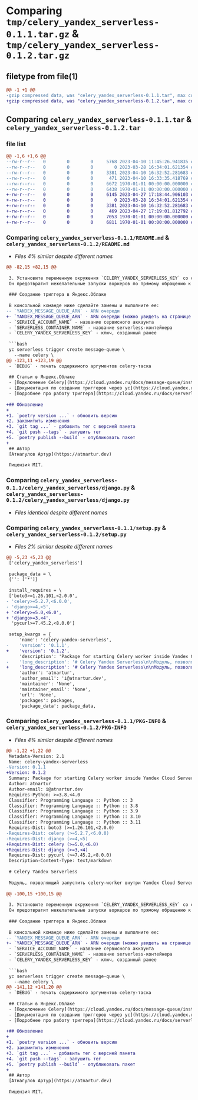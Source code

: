 # Comparing `tmp/celery_yandex_serverless-0.1.1.tar.gz` & `tmp/celery_yandex_serverless-0.1.2.tar.gz`

## filetype from file(1)

```diff
@@ -1 +1 @@
-gzip compressed data, was "celery_yandex_serverless-0.1.1.tar", max compression
+gzip compressed data, was "celery_yandex_serverless-0.1.2.tar", max compression
```

## Comparing `celery_yandex_serverless-0.1.1.tar` & `celery_yandex_serverless-0.1.2.tar`

### file list

```diff
@@ -1,6 +1,6 @@
--rw-r--r--   0        0        0     5768 2023-04-10 11:45:26.941835 celery_yandex_serverless-0.1.1/README.md
--rw-r--r--   0        0        0        0 2023-03-28 16:34:01.621354 celery_yandex_serverless-0.1.1/celery_yandex_serverless/__init__.py
--rw-r--r--   0        0        0     3381 2023-04-10 16:32:52.281683 celery_yandex_serverless-0.1.1/celery_yandex_serverless/django.py
--rw-r--r--   0        0        0      471 2023-04-10 16:33:35.418769 celery_yandex_serverless-0.1.1/pyproject.toml
--rw-r--r--   0        0        0     6672 1970-01-01 00:00:00.000000 celery_yandex_serverless-0.1.1/setup.py
--rw-r--r--   0        0        0     6438 1970-01-01 00:00:00.000000 celery_yandex_serverless-0.1.1/PKG-INFO
+-rw-r--r--   0        0        0     6145 2023-04-27 17:18:44.906103 celery_yandex_serverless-0.1.2/README.md
+-rw-r--r--   0        0        0        0 2023-03-28 16:34:01.621354 celery_yandex_serverless-0.1.2/celery_yandex_serverless/__init__.py
+-rw-r--r--   0        0        0     3381 2023-04-10 16:32:52.281683 celery_yandex_serverless-0.1.2/celery_yandex_serverless/django.py
+-rw-r--r--   0        0        0      469 2023-04-27 17:19:01.812792 celery_yandex_serverless-0.1.2/pyproject.toml
+-rw-r--r--   0        0        0     7053 1970-01-01 00:00:00.000000 celery_yandex_serverless-0.1.2/setup.py
+-rw-r--r--   0        0        0     6811 1970-01-01 00:00:00.000000 celery_yandex_serverless-0.1.2/PKG-INFO
```

### Comparing `celery_yandex_serverless-0.1.1/README.md` & `celery_yandex_serverless-0.1.2/README.md`

 * *Files 4% similar despite different names*

```diff
@@ -82,15 +82,15 @@
 
 3. Установите переменную окружения `CELERY_YANDEX_SERVERLESS_KEY` со случайным ключом. 
 Он предотвратит нежелательные запуски воркеров по прямому обращению к URL.
 
 ### Создание триггера в Яндекс.Облаке
 
 В консольной команде ниже сделайте замены и выполните ее:
-- `YANDEX_MESSAGE_QUEUE_ARN` - ARN очереди
+- `YANDEX_MESSAGE_QUEUE_ARN` - ARN очереди (можно увидеть на странице очереди)
 - `SERVICE_ACCOUNT_NAME` - название сервисного аккаунта
 - `SERVERLESS_CONTAINER_NAME` - название serverless-контейнера
 - `CELERY_YANDEX_SERVERLESS_KEY` - ключ, созданный ранее
 
 ```bash
 yc serverless trigger create message-queue \
   --name celery \
@@ -123,11 +123,19 @@
 - `DEBUG` - печать содержимого аргументов celery-таска
 
 ## Статьи в Яндекс.Облаке
 - [Подключение Celery](https://cloud.yandex.ru/docs/message-queue/instruments/celery)
 - [Документация по созданию триггеров через yc](https://cloud.yandex.ru/docs/cli/cli-ref/managed-services/serverless/trigger/create/message-queue).
 - [Подробнее про работу триггера](https://cloud.yandex.ru/docs/serverless-containers/concepts/trigger/ymq-trigger).
 
+## Обновление
+
+1. `poetry version ...` - обновить версию
+2. закомитить изменения
+3. `git tag ...` - добавить тег с версией пакета
+4. `git push --tags` - запушить тег
+5. `poetry publish --build` - опубликовать пакет
+
 ## Автор
 [Атнагулов Артур](https://atnartur.dev)
 
 Лицензия MIT.
```

### Comparing `celery_yandex_serverless-0.1.1/celery_yandex_serverless/django.py` & `celery_yandex_serverless-0.1.2/celery_yandex_serverless/django.py`

 * *Files identical despite different names*

### Comparing `celery_yandex_serverless-0.1.1/setup.py` & `celery_yandex_serverless-0.1.2/setup.py`

 * *Files 2% similar despite different names*

```diff
@@ -5,23 +5,23 @@
 ['celery_yandex_serverless']
 
 package_data = \
 {'': ['*']}
 
 install_requires = \
 ['boto3>=1.26.101,<2.0.0',
- 'celery>=5.2.7,<6.0.0',
- 'django>=4,<5',
+ 'celery>=5.0,<6.0',
+ 'django>=3,<4',
  'pycurl>=7.45.2,<8.0.0']
 
 setup_kwargs = {
     'name': 'celery-yandex-serverless',
-    'version': '0.1.1',
+    'version': '0.1.2',
     'description': 'Package for starting Celery worker inside Yandex Cloud Serverless Container',
-    'long_description': '# Celery Yandex Serverless\n\nМодуль, позволяющий запустить celery-worker внутри Yandex Cloud Serverless Container.\n\n**Классический подход с отдельно запущенным воркером**\n\n1. Бекенд отправляет задачу в очередь.\n2. Отдельный процесс воркера забирает задачу из очереди и выполняет ее.\n\n**Serverless-подход**\n\nВ Serverless подходе предполагается, что нет никаких запущенных постоянно процессов приложения. Эти процессы запускаются\nлибо по запросу пользователя, либо по различным тригерам облаком. \n\nМодуль `celery-yandex-serverless` помогает запустить воркер следующим образом:\n1. Бекенд отправляет задачу в очередь\n2. После попадания задачи в очередь срабатывает триггер, который делает http-запрос serverless-контейнеру.\n3. Serverless-контейнер запускает код задачи, который ранее выполнялся в воркере.\n\n## Использование\n\n### Подключение Celery к Yandex Message Queue\n\n1. Перейдите на страницу каталога в Яндекс.Облаке\n2. Зайдите в раздел **Сервисные аккаунты**\n3. Посмотрите название сервисного аккаунта в каталоге Яндекс.Облака\n4. Сгенерируйте `ACCESS_KEY` и `SECRET_KEY` с помощью команды \n(замените `SERVICE_ACCOUNT_NAME` на название сервисного аккаунта):\n\n```bash\nyc iam access-key create --service-account-name SERVICE_ACCOUNT_NAME\n```\n\nКоманда вернет следующую информацию. Сохраните ее, она пригодится в будущем.\n\n```yml{5,6}\naccess_key:\n  id: aje...\n  service_account_id: aje...\n  created_at: "2023-03-24T17:49:01.555836400Z"\n  key_id: YCAJ... # <- Это access key\nsecret: YCPM... # <- Это secret key\n```\n\n### Настройка\nУкажите переменные окружения с использованием только что полученных данных:\n\n```\nAWS_ACCESS_KEY_ID="access key, скопированный выше"\nAWS_SECRET_ACCESS_KEY="secret key, скопированный выше"\nAWS_DEFAULT_REGION="ru-central1"\nCELERY_BROKER_URL=sqs://message-queue.api.cloud.yandex.net:443\nCELERY_BROKER_IS_SECURE=True\n```\n\nВ файле `settings.py` укажите:\n\n```python\nCELERY_BROKER_URL = os.environ.get("CELERY_BROKER_URL")\nCELERY_BROKER_TRANSPORT_OPTIONS = {\n    \'is_secure\': os.environ.get("CELERY_BROKER_IS_SECURE", \'false\').lower() == \'true\'\n}\n```\n\nПосле этого отправьте celery-задачу, чтобы в Яндекс.Облаке появилась очередь.\n\n### Подключение модуля\n\n1. `pip install celery-yandex-serverless` - установите модуль\n2. В urls.py (`projectname` замените на название проекта):\n```python\nfrom django.urls import path\nfrom celery_yandex_serverless.django import worker_view_factory\n\nfrom projectname.celery import app\n\nurlpatterns = [\n    # другие адреса...\n    path("worker/<str:key>/", worker_view_factory(app)),\n]\n```\n\n3. Установите переменную окружения `CELERY_YANDEX_SERVERLESS_KEY` со случайным ключом. \nОн предотвратит нежелательные запуски воркеров по прямому обращению к URL.\n\n### Создание триггера в Яндекс.Облаке\n\nВ консольной команде ниже сделайте замены и выполните ее:\n- `YANDEX_MESSAGE_QUEUE_ARN` - ARN очереди\n- `SERVICE_ACCOUNT_NAME` - название сервисного аккаунта\n- `SERVERLESS_CONTAINER_NAME` - название serverless-контейнера\n- `CELERY_YANDEX_SERVERLESS_KEY` - ключ, созданный ранее\n\n```bash\nyc serverless trigger create message-queue \\\n  --name celery \\\n  --queue YANDEX_MESSAGE_QUEUE_ARN \\\n  --queue-service-account-name SERVICE_ACCOUNT_NAME \\\n  --invoke-container-name SERVERLESS_CONTAINER_NAME \\\n  --invoke-container-service-account-name SERVICE_ACCOUNT_NAME \\\n  --invoke-container-path /worker/CELERY_YANDEX_SERVERLESS_KEY \\\n  --batch-size 1 \\\n  --batch-cutoff 10s \n```\n\n### Включение логирования\n\nДобавьте в `settings.py`:\n```python\nLOGGING = {\n    "version": 1,\n    "disable_existing_loggers": False,\n    "loggers": {\n        "celery_yandex_serverless.django": {\n            "level": "INFO",\n        },\n    },\n}\n```\n\nУровни:\n- `INFO` - инфорация о начале и окончании обработки задачи\n- `DEBUG` - печать содержимого аргументов celery-таска\n\n## Статьи в Яндекс.Облаке\n- [Подключение Celery](https://cloud.yandex.ru/docs/message-queue/instruments/celery)\n- [Документация по созданию триггеров через yc](https://cloud.yandex.ru/docs/cli/cli-ref/managed-services/serverless/trigger/create/message-queue).\n- [Подробнее про работу триггера](https://cloud.yandex.ru/docs/serverless-containers/concepts/trigger/ymq-trigger).\n\n## Автор\n[Атнагулов Артур](https://atnartur.dev)\n\nЛицензия MIT.\n',
+    'long_description': '# Celery Yandex Serverless\n\nМодуль, позволяющий запустить celery-worker внутри Yandex Cloud Serverless Container.\n\n**Классический подход с отдельно запущенным воркером**\n\n1. Бекенд отправляет задачу в очередь.\n2. Отдельный процесс воркера забирает задачу из очереди и выполняет ее.\n\n**Serverless-подход**\n\nВ Serverless подходе предполагается, что нет никаких запущенных постоянно процессов приложения. Эти процессы запускаются\nлибо по запросу пользователя, либо по различным тригерам облаком. \n\nМодуль `celery-yandex-serverless` помогает запустить воркер следующим образом:\n1. Бекенд отправляет задачу в очередь\n2. После попадания задачи в очередь срабатывает триггер, который делает http-запрос serverless-контейнеру.\n3. Serverless-контейнер запускает код задачи, который ранее выполнялся в воркере.\n\n## Использование\n\n### Подключение Celery к Yandex Message Queue\n\n1. Перейдите на страницу каталога в Яндекс.Облаке\n2. Зайдите в раздел **Сервисные аккаунты**\n3. Посмотрите название сервисного аккаунта в каталоге Яндекс.Облака\n4. Сгенерируйте `ACCESS_KEY` и `SECRET_KEY` с помощью команды \n(замените `SERVICE_ACCOUNT_NAME` на название сервисного аккаунта):\n\n```bash\nyc iam access-key create --service-account-name SERVICE_ACCOUNT_NAME\n```\n\nКоманда вернет следующую информацию. Сохраните ее, она пригодится в будущем.\n\n```yml{5,6}\naccess_key:\n  id: aje...\n  service_account_id: aje...\n  created_at: "2023-03-24T17:49:01.555836400Z"\n  key_id: YCAJ... # <- Это access key\nsecret: YCPM... # <- Это secret key\n```\n\n### Настройка\nУкажите переменные окружения с использованием только что полученных данных:\n\n```\nAWS_ACCESS_KEY_ID="access key, скопированный выше"\nAWS_SECRET_ACCESS_KEY="secret key, скопированный выше"\nAWS_DEFAULT_REGION="ru-central1"\nCELERY_BROKER_URL=sqs://message-queue.api.cloud.yandex.net:443\nCELERY_BROKER_IS_SECURE=True\n```\n\nВ файле `settings.py` укажите:\n\n```python\nCELERY_BROKER_URL = os.environ.get("CELERY_BROKER_URL")\nCELERY_BROKER_TRANSPORT_OPTIONS = {\n    \'is_secure\': os.environ.get("CELERY_BROKER_IS_SECURE", \'false\').lower() == \'true\'\n}\n```\n\nПосле этого отправьте celery-задачу, чтобы в Яндекс.Облаке появилась очередь.\n\n### Подключение модуля\n\n1. `pip install celery-yandex-serverless` - установите модуль\n2. В urls.py (`projectname` замените на название проекта):\n```python\nfrom django.urls import path\nfrom celery_yandex_serverless.django import worker_view_factory\n\nfrom projectname.celery import app\n\nurlpatterns = [\n    # другие адреса...\n    path("worker/<str:key>/", worker_view_factory(app)),\n]\n```\n\n3. Установите переменную окружения `CELERY_YANDEX_SERVERLESS_KEY` со случайным ключом. \nОн предотвратит нежелательные запуски воркеров по прямому обращению к URL.\n\n### Создание триггера в Яндекс.Облаке\n\nВ консольной команде ниже сделайте замены и выполните ее:\n- `YANDEX_MESSAGE_QUEUE_ARN` - ARN очереди (можно увидеть на странице очереди)\n- `SERVICE_ACCOUNT_NAME` - название сервисного аккаунта\n- `SERVERLESS_CONTAINER_NAME` - название serverless-контейнера\n- `CELERY_YANDEX_SERVERLESS_KEY` - ключ, созданный ранее\n\n```bash\nyc serverless trigger create message-queue \\\n  --name celery \\\n  --queue YANDEX_MESSAGE_QUEUE_ARN \\\n  --queue-service-account-name SERVICE_ACCOUNT_NAME \\\n  --invoke-container-name SERVERLESS_CONTAINER_NAME \\\n  --invoke-container-service-account-name SERVICE_ACCOUNT_NAME \\\n  --invoke-container-path /worker/CELERY_YANDEX_SERVERLESS_KEY \\\n  --batch-size 1 \\\n  --batch-cutoff 10s \n```\n\n### Включение логирования\n\nДобавьте в `settings.py`:\n```python\nLOGGING = {\n    "version": 1,\n    "disable_existing_loggers": False,\n    "loggers": {\n        "celery_yandex_serverless.django": {\n            "level": "INFO",\n        },\n    },\n}\n```\n\nУровни:\n- `INFO` - инфорация о начале и окончании обработки задачи\n- `DEBUG` - печать содержимого аргументов celery-таска\n\n## Статьи в Яндекс.Облаке\n- [Подключение Celery](https://cloud.yandex.ru/docs/message-queue/instruments/celery)\n- [Документация по созданию триггеров через yc](https://cloud.yandex.ru/docs/cli/cli-ref/managed-services/serverless/trigger/create/message-queue).\n- [Подробнее про работу триггера](https://cloud.yandex.ru/docs/serverless-containers/concepts/trigger/ymq-trigger).\n\n## Обновление\n\n1. `poetry version ...` - обновить версию\n2. закомитить изменения\n3. `git tag ...` - добавить тег с версией пакета\n4. `git push --tags` - запушить тег\n5. `poetry publish --build` - опубликовать пакет\n\n## Автор\n[Атнагулов Артур](https://atnartur.dev)\n\nЛицензия MIT.\n',
     'author': 'atnartur',
     'author_email': 'i@atnartur.dev',
     'maintainer': 'None',
     'maintainer_email': 'None',
     'url': 'None',
     'packages': packages,
     'package_data': package_data,
```

### Comparing `celery_yandex_serverless-0.1.1/PKG-INFO` & `celery_yandex_serverless-0.1.2/PKG-INFO`

 * *Files 4% similar despite different names*

```diff
@@ -1,22 +1,22 @@
 Metadata-Version: 2.1
 Name: celery-yandex-serverless
-Version: 0.1.1
+Version: 0.1.2
 Summary: Package for starting Celery worker inside Yandex Cloud Serverless Container
 Author: atnartur
 Author-email: i@atnartur.dev
 Requires-Python: >=3.8,<4.0
 Classifier: Programming Language :: Python :: 3
 Classifier: Programming Language :: Python :: 3.8
 Classifier: Programming Language :: Python :: 3.9
 Classifier: Programming Language :: Python :: 3.10
 Classifier: Programming Language :: Python :: 3.11
 Requires-Dist: boto3 (>=1.26.101,<2.0.0)
-Requires-Dist: celery (>=5.2.7,<6.0.0)
-Requires-Dist: django (>=4,<5)
+Requires-Dist: celery (>=5.0,<6.0)
+Requires-Dist: django (>=3,<4)
 Requires-Dist: pycurl (>=7.45.2,<8.0.0)
 Description-Content-Type: text/markdown
 
 # Celery Yandex Serverless
 
 Модуль, позволяющий запустить celery-worker внутри Yandex Cloud Serverless Container.
 
@@ -100,15 +100,15 @@
 
 3. Установите переменную окружения `CELERY_YANDEX_SERVERLESS_KEY` со случайным ключом. 
 Он предотвратит нежелательные запуски воркеров по прямому обращению к URL.
 
 ### Создание триггера в Яндекс.Облаке
 
 В консольной команде ниже сделайте замены и выполните ее:
-- `YANDEX_MESSAGE_QUEUE_ARN` - ARN очереди
+- `YANDEX_MESSAGE_QUEUE_ARN` - ARN очереди (можно увидеть на странице очереди)
 - `SERVICE_ACCOUNT_NAME` - название сервисного аккаунта
 - `SERVERLESS_CONTAINER_NAME` - название serverless-контейнера
 - `CELERY_YANDEX_SERVERLESS_KEY` - ключ, созданный ранее
 
 ```bash
 yc serverless trigger create message-queue \
   --name celery \
@@ -141,12 +141,20 @@
 - `DEBUG` - печать содержимого аргументов celery-таска
 
 ## Статьи в Яндекс.Облаке
 - [Подключение Celery](https://cloud.yandex.ru/docs/message-queue/instruments/celery)
 - [Документация по созданию триггеров через yc](https://cloud.yandex.ru/docs/cli/cli-ref/managed-services/serverless/trigger/create/message-queue).
 - [Подробнее про работу триггера](https://cloud.yandex.ru/docs/serverless-containers/concepts/trigger/ymq-trigger).
 
+## Обновление
+
+1. `poetry version ...` - обновить версию
+2. закомитить изменения
+3. `git tag ...` - добавить тег с версией пакета
+4. `git push --tags` - запушить тег
+5. `poetry publish --build` - опубликовать пакет
+
 ## Автор
 [Атнагулов Артур](https://atnartur.dev)
 
 Лицензия MIT.
```

